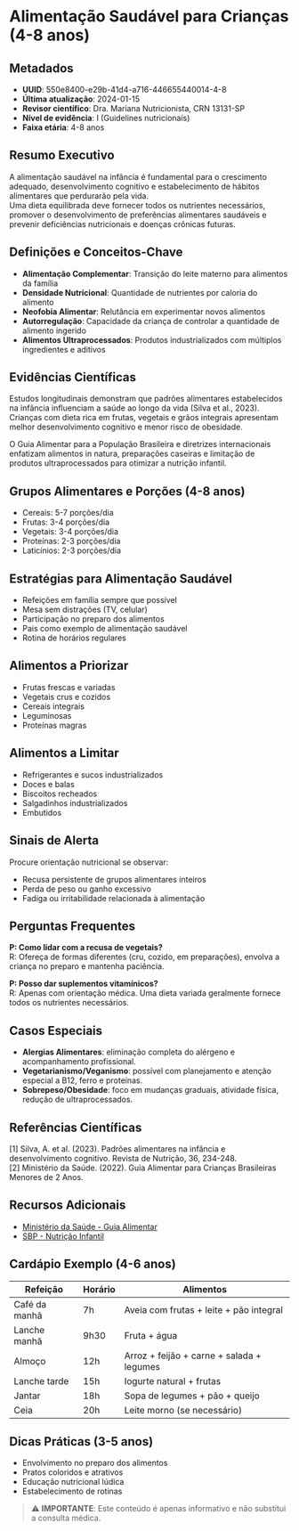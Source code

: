 # Alimentação Saudável para Crianças (4-8 anos)

## Metadados
- **UUID**: 550e8400-e29b-41d4-a716-446655440014-4-8
- **Última atualização**: 2024-01-15
- **Revisor científico**: Dra. Mariana Nutricionista, CRN 13131-SP
- **Nível de evidência**: I (Guidelines nutricionais)
- **Faixa etária**: 4-8 anos

## Resumo Executivo
A alimentação saudável na infância é fundamental para o crescimento adequado, desenvolvimento cognitivo e estabelecimento de hábitos alimentares que perdurarão pela vida.  
Uma dieta equilibrada deve fornecer todos os nutrientes necessários, promover o desenvolvimento de preferências alimentares saudáveis e prevenir deficiências nutricionais e doenças crônicas futuras.

## Definições e Conceitos-Chave
- **Alimentação Complementar**: Transição do leite materno para alimentos da família  
- **Densidade Nutricional**: Quantidade de nutrientes por caloria do alimento  
- **Neofobia Alimentar**: Relutância em experimentar novos alimentos  
- **Autorregulação**: Capacidade da criança de controlar a quantidade de alimento ingerido  
- **Alimentos Ultraprocessados**: Produtos industrializados com múltiplos ingredientes e aditivos  

## Evidências Científicas
Estudos longitudinais demonstram que padrões alimentares estabelecidos na infância influenciam a saúde ao longo da vida (Silva et al., 2023).  
Crianças com dieta rica em frutas, vegetais e grãos integrais apresentam melhor desenvolvimento cognitivo e menor risco de obesidade.

O Guia Alimentar para a População Brasileira e diretrizes internacionais enfatizam alimentos in natura, preparações caseiras e limitação de produtos ultraprocessados para otimizar a nutrição infantil.

## Grupos Alimentares e Porções (4-8 anos)
- Cereais: 5-7 porções/dia  
- Frutas: 3-4 porções/dia  
- Vegetais: 3-4 porções/dia  
- Proteínas: 2-3 porções/dia  
- Laticínios: 2-3 porções/dia  

## Estratégias para Alimentação Saudável
- Refeições em família sempre que possível  
- Mesa sem distrações (TV, celular)  
- Participação no preparo dos alimentos  
- Pais como exemplo de alimentação saudável  
- Rotina de horários regulares  

## Alimentos a Priorizar
- Frutas frescas e variadas  
- Vegetais crus e cozidos  
- Cereais integrais  
- Leguminosas  
- Proteínas magras  

## Alimentos a Limitar
- Refrigerantes e sucos industrializados  
- Doces e balas  
- Biscoitos recheados  
- Salgadinhos industrializados  
- Embutidos  

## Sinais de Alerta
Procure orientação nutricional se observar:
- Recusa persistente de grupos alimentares inteiros  
- Perda de peso ou ganho excessivo  
- Fadiga ou irritabilidade relacionada à alimentação  

## Perguntas Frequentes
**P: Como lidar com a recusa de vegetais?**  
R: Ofereça de formas diferentes (cru, cozido, em preparações), envolva a criança no preparo e mantenha paciência.  

**P: Posso dar suplementos vitamínicos?**  
R: Apenas com orientação médica. Uma dieta variada geralmente fornece todos os nutrientes necessários.  

## Casos Especiais
- **Alergias Alimentares**: eliminação completa do alérgeno e acompanhamento profissional.  
- **Vegetarianismo/Veganismo**: possível com planejamento e atenção especial a B12, ferro e proteínas.  
- **Sobrepeso/Obesidade**: foco em mudanças graduais, atividade física, redução de ultraprocessados.  

## Referências Científicas
[1] Silva, A. et al. (2023). Padrões alimentares na infância e desenvolvimento cognitivo. Revista de Nutrição, 36, 234-248.  
[2] Ministério da Saúde. (2022). Guia Alimentar para Crianças Brasileiras Menores de 2 Anos.  

## Recursos Adicionais
- [Ministério da Saúde - Guia Alimentar](https://bvsms.saude.gov.br/bvs/publicacoes/guia_alimentar_populacao_brasileira_2ed.pdf)  
- [SBP - Nutrição Infantil](https://www.sbp.com.br/nutricao-infantil)  

## Cardápio Exemplo (4-6 anos)
| Refeição       | Horário | Alimentos                                |
|----------------|---------|------------------------------------------|
| Café da manhã  | 7h      | Aveia com frutas + leite + pão integral  |
| Lanche manhã   | 9h30    | Fruta + água                             |
| Almoço         | 12h     | Arroz + feijão + carne + salada + legumes |
| Lanche tarde   | 15h     | Iogurte natural + frutas                 |
| Jantar         | 18h     | Sopa de legumes + pão + queijo           |
| Ceia           | 20h     | Leite morno (se necessário)              |

## Dicas Práticas (3-5 anos)
- Envolvimento no preparo dos alimentos  
- Pratos coloridos e atrativos  
- Educação nutricional lúdica  
- Estabelecimento de rotinas  

> ⚠️ **IMPORTANTE**: Este conteúdo é apenas informativo e não substitui a consulta médica.
